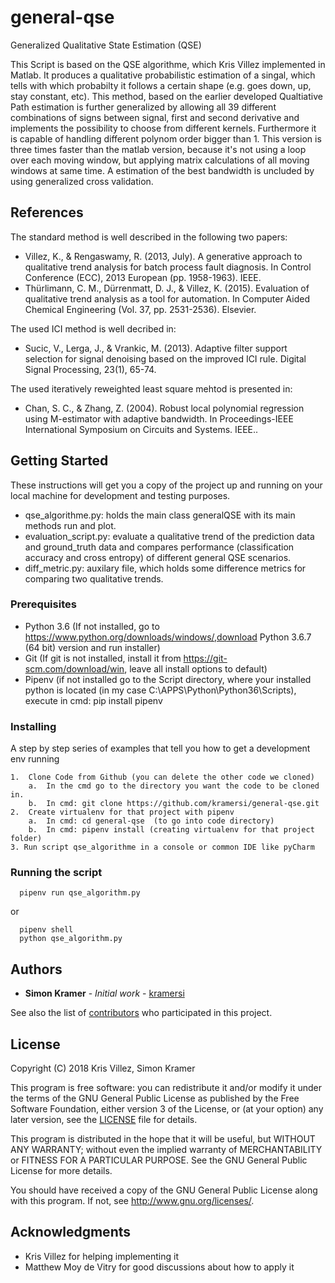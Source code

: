 # general-qse

Generalized Qualitative State Estimation (QSE)

This Script is based on the QSE algorithme, which Kris Villez implemented in Matlab. It produces a qualitative probabilistic estimation of a singal, which tells with which probabilty it follows a certain shape (e.g. goes down, up, stay constant, etc).  This method, based on the earlier developed Qualtiative Path estimation is further generalized by allowing all 39 different combinations of signs between
signal, first and second derivative and implements the possibility to choose from different kernels. Furthermore it is capable of handling different polynom order bigger than 1. This version is three times faster than the matlab version, because it's not using a loop over each moving window, but applying matrix calculations of all moving windows at same time. A estimation of the best bandwidth is uncluded by using generalized cross validation.

## References

The standard method is well described in the following two papers:

- Villez, K., & Rengaswamy, R. (2013, July). A generative approach to qualitative trend analysis for batch process fault diagnosis. In Control Conference (ECC), 2013 European (pp. 1958-1963). IEEE.
- Thürlimann, C. M., Dürrenmatt, D. J., & Villez, K. (2015). Evaluation of qualitative trend analysis as a tool for automation. In Computer Aided Chemical Engineering (Vol. 37, pp. 2531-2536). Elsevier.
      
The used ICI method is well decribed in:

- Sucic, V., Lerga, J., & Vrankic, M. (2013). Adaptive filter support selection for signal denoising based on the improved ICI rule.        Digital Signal Processing, 23(1), 65-74.

The used iteratively reweighted least square mehtod is presented in:

- Chan, S. C., & Zhang, Z. (2004). Robust local polynomial regression using M-estimator with adaptive bandwidth. In Proceedings-IEEE International Symposium on Circuits and Systems. IEEE..

## Getting Started

These instructions will get you a copy of the project up and running on your local machine for development and testing purposes.

- qse_algorithme.py: holds the main class generalQSE with its main methods run and plot.
- evaluation_script.py: evaluate a qualitative trend of the prediction data and ground_truth data and compares performance (classification accuracy and cross entropy) of different general QSE scenarios.
- diff_metric.py: auxilary file, which holds some difference metrics for comparing two qualitative trends.


### Prerequisites

- Python 3.6  (If not installed, go to  https://www.python.org/downloads/windows/,download Python 3.6.7 (64 bit) version and run installer)
- Git (If git is not installed, install it from https://git-scm.com/download/win, leave all install options to default)
- Pipenv (if not installed go to the Script directory, where your installed python is located (in my case C:\APPS\Python\Python36\Scripts), execute in cmd: pip install pipenv

### Installing

A step by step series of examples that tell you how to get a development env running

    1.	Clone Code from Github (you can delete the other code we cloned)
        a.	In the cmd go to the directory you want the code to be cloned in.
        b.	In cmd: git clone https://github.com/kramersi/general-qse.git 
    2.	Create virtualenv for that project with pipenv
        a.	In cmd: cd general-qse  (to go into code directory)
        b.	In cmd: pipenv install (creating virtualenv for that project folder)
    3. Run script qse_algorithme in a console or common IDE like pyCharm


### Running the script

      pipenv run qse_algorithm.py
      
or

      pipenv shell
      python qse_algorithm.py

## Authors

* **Simon Kramer** - *Initial work* - [kramersi](https://github.com/kramersi)

See also the list of [contributors](https://github.com/your/project/contributors) who participated in this project.

## License
Copyright (C) 2018 Kris Villez, Simon Kramer

This program is free software: you can redistribute it and/or modify it under the terms of the GNU General Public
License as published by the Free Software Foundation, either version 3 of the License, or (at your option) any later
version, see the [LICENSE](LICENSE) file for details.


This program is distributed in the hope that it will be useful, but WITHOUT ANY WARRANTY; without even the implied
warranty of MERCHANTABILITY or FITNESS FOR A PARTICULAR PURPOSE.  See the GNU General Public License for more details.

You should have received a copy of the GNU General Public License along with this program.
If not, see <http://www.gnu.org/licenses/>.

## Acknowledgments

* Kris Villez for helping implementing it
* Matthew Moy de Vitry for good discussions about how to apply it


